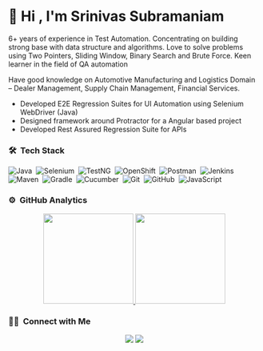 # 👋 Hi , I'm Srinivas Subramaniam


6+ years of experience in Test Automation. Concentrating on building strong base with data structure and algorithms. Love to solve problems using Two Pointers, Sliding Window, Binary Search and Brute Force. Keen learner in the field of QA automation

Have good knowledge on Automotive Manufacturing and Logistics Domain – Dealer Management, Supply Chain Management, Financial Services.
* Developed E2E Regression Suites for UI Automation using Selenium WebDriver (Java)
* Designed framework around Protractor for a Angular based project
* Developed Rest Assured Regression Suite for APIs


### 🛠 &nbsp;Tech Stack

![Java](https://img.shields.io/badge/-Java-e6e6e6?style=flat&logo=Java&logoColor=FFA518)&nbsp;
![Selenium](https://img.shields.io/badge/-Selenium-e6e6e6?style=flat&logo=Selenium)&nbsp;
![TestNG](https://img.shields.io/badge/TestNG-e6e6e6?style=flat&logo=testng)&nbsp;
![OpenShift](https://img.shields.io/badge/Opeshift-e6e6e6?style=flat&logo=redhatopenshift&logoColor=red)&nbsp;
![Postman](https://img.shields.io/badge/-Postman-e6e6e6?style=flat&logo=Postman)&nbsp;
![Jenkins](https://img.shields.io/badge/Jenkins-e6e6e6?style=flat&logo=Jenkins)&nbsp;
![Maven](https://img.shields.io/badge/Maven-e6e6e6?style=flat&logo=maven)&nbsp;
![Gradle](https://img.shields.io/badge/-Gradle-e6e6e6?style=flat&logo=gradle&logoColor=black)&nbsp;
![Cucumber](https://img.shields.io/badge/Cucumber-e6e6e6?style=flat&logo=cucumber)&nbsp;
![Git](https://img.shields.io/badge/-Git-05122A?style=flat&logo=git)&nbsp;
![GitHub](https://img.shields.io/badge/-GitHub-05122A?style=flat&logo=github)&nbsp;
![JavaScript](https://img.shields.io/badge/JavaScript-F7DF1E?style=flat&logo=javascript&logoColor=black)&nbsp;

### ⚙️ &nbsp;GitHub Analytics

<p align="center">
<a href="https://github.com/SrinivasSubramaniam">
  <img height="180em" src="https://github-readme-stats-eight-theta.vercel.app/api?username=SrinivasSubramaniam&show_icons=true&theme=algolia&include_all_commits=true&count_private=true"/>
  <img height="180em" src="https://github-readme-stats-eight-theta.vercel.app/api/top-langs/?username=SrinivasSubramaniam&layout=compact&langs_count=8&theme=algolia"/>
</a>
</p>

### 🤝🏻 &nbsp;Connect with Me

<p align="center">
<a href="https://www.linkedin.com/in/srinivas-subramaniam-sdet/"><img src="https://img.shields.io/badge/Srinivas%20Subramaniam-blue?style=flag&logo=linkedin"/></a>
<a href="mailto:ssrini3@gmail.com"><img src="https://img.shields.io/badge/Srinivas%20Subramaniam-white?style=flag&logo=gmail"/></a>
</p>


<!---
SrinivasSubramaniam/SrinivasSubramaniam is a ✨ special ✨ repository because its `README.md` (this file) appears on your GitHub profile.
You can click the Preview link to take a look at your changes.
--->
